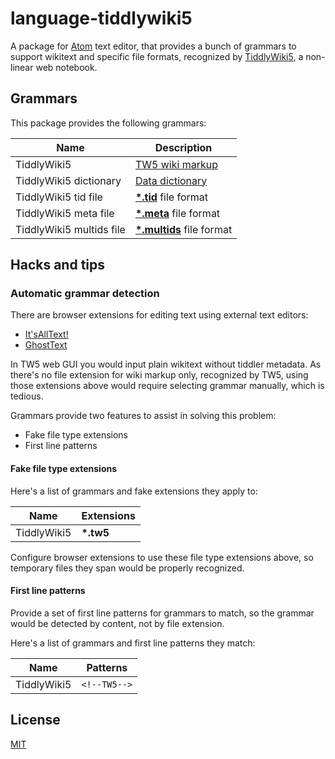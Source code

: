 # language-tiddlywiki5

A package for [Atom](https://atom.io) text editor, that provides a bunch of grammars to support wikitext and specific file formats, recognized by [TiddlyWiki5](http://tiddlywiki.com/), a non-linear web notebook.

## Grammars

This package provides the following grammars:

|Name                    |Description                                                          |
|------------------------|---------------------------------------------------------------------|
|TiddlyWiki5             |[TW5 wiki markup](http://tiddlywiki.com/WikiText)                    |
|TiddlyWiki5 dictionary  |[Data dictionary](http://tiddlywiki.com/#DictionaryTiddlers)         |
|TiddlyWiki5 tid file    |[__*.tid__](http://tiddlywiki.com/#TiddlerFiles) file format         |
|TiddlyWiki5 meta file   |[__*.meta__](http://tiddlywiki.com/#TiddlerFiles) file format        |
|TiddlyWiki5 multids file|[__*.multids__](http://tiddlywiki.com/#MultiTiddlerFiles) file format|

## Hacks and tips

### Automatic grammar detection

There are browser extensions for editing text using external text editors:

* [It'sAllText!](https://addons.mozilla.org/en-US/firefox/addon/its-all-text/)
* [GhostText](https://addons.mozilla.org/en-US/firefox/addon/ghosttext-for-firefox/)

In TW5 web GUI you would input plain wikitext without tiddler metadata. As there's no file extension for wiki markup only, recognized by TW5, using those extensions above would require selecting grammar manually, which is tedious.

Grammars provide two features to assist in solving this problem:

* Fake file type extensions
* First line patterns

#### Fake file type extensions

Here's a list of grammars and fake extensions they apply to:

|Name                  |Extensions|
|----------------------|----------|
|TiddlyWiki5           |__*.tw5__ |

Configure browser extensions to use these file type extensions above, so temporary files they span would be properly recognized.

#### First line patterns

Provide a set of first line patterns for grammars to match, so the grammar would be detected by content, not by file extension.

Here's a list of grammars and first line patterns they match:

|Name                  |Patterns    |
|----------------------|------------|
|TiddlyWiki5           |`<!--TW5-->`|

## License

[MIT](./LICENSE.md)
